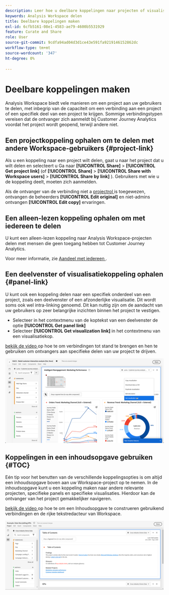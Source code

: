 ```yaml
---
description: Leer hoe u deelbare koppelingen naar projecten of visualisaties maakt
keywords: Analysis Workspace delen
title: Deelbare koppelingen maken
exl-id: 6cfb5161-08e1-4583-ae79-4600b5531929
feature: Curate and Share
role: User
source-git-commit: 9cdfa94ad04d3d1ce43e591fa9219146152862dc
workflow-type: tm+mt
source-wordcount: '347'
ht-degree: 0%

---
```


# Deelbare koppelingen maken

Analysis Workspace biedt vele manieren om een project aan uw gebruikers te delen, met inbegrip van de capaciteit om een verbinding aan een project of een specifiek deel van een project te krijgen. Sommige verbindingstypen vereisen dat de ontvanger zich aanmeldt bij Customer Journey Analytics voordat het project wordt geopend, terwijl andere niet.

## Een projectkoppeling ophalen om te delen met andere Workspace-gebruikers {#project-link}

Als u een koppeling naar een project wilt delen, gaat u naar het project dat u wilt delen en selecteert u Ga naar **[!UICONTROL Share]** > **[!UICONTROL Get project link]** (of **[!UICONTROL Share]** > **[!UICONTROL Share with Workspace users]** > **[!UICONTROL Share by link]** ). Gebruikers met wie u de koppeling deelt, moeten zich aanmelden.

Als de ontvanger van de verbinding niet a [ projectrol ](/help/analysis-workspace/curate-share/share-projects.md) is toegewezen, ontvangen de beheerders **[!UICONTROL Edit original]** en niet-admins ontvangen **[!UICONTROL Edit copy]** ervaringen.

## Een alleen-lezen koppeling ophalen om met iedereen te delen

U kunt een alleen-lezen koppeling naar Analysis Workspace-projecten delen met mensen die geen toegang hebben tot Customer Journey Analytics.

Voor meer informatie, zie [ Aandeel met iedereen ](/help/analysis-workspace/curate-share/share-projects.md#share-a-project-with-anyone-no-login-required).

## Een deelvenster of visualisatiekoppeling ophalen {#panel-link}

U kunt ook een koppeling delen naar een specifiek onderdeel van een project, zoals een deelvenster of een afzonderlijke visualisatie. Dit wordt soms ook wel intra-linking genoemd. Dit kan nuttig zijn om de aandacht van uw gebruikers op zeer belangrijke inzichten binnen het project te vestigen.

* Selecteer in het contextmenu van de koptekst van een deelvenster de optie **[!UICONTROL Get panel link]**
* Selecteer **[!UICONTROL Get visualization link]** in het contextmenu van een visualisatiekop.

[ bekijk de video ](https://experienceleague.adobe.com/docs/analytics-learn/tutorials/analysis-workspace/visualizations/intra-linking-in-analysis-workspace.html) op hoe te om verbindingen tot stand te brengen en hen te gebruiken om ontvangers aan specifieke delen van uw project te drijven.

![ het drop-down menu nadat u de kopbal met de rechtermuisknop aanklikt met de Get gemarkeerde visualisatiekoppeling.](assets/get-visualization-link.png)

## Koppelingen in een inhoudsopgave gebruiken {#TOC}

Eén tip voor het benutten van de verschillende koppelingsopties is om altijd een inhoudsopgave boven aan uw Workspace-project op te nemen. In de inhoudsopgave kunt u een koppeling maken naar andere relevante projecten, specifieke panels en specifieke visualisaties. Hierdoor kan de ontvanger van het project gemakkelijker navigeren.

[ bekijk de video ](https://experienceleague.adobe.com/docs/analytics-learn/tutorials/analysis-workspace/navigating-workspace-projects/create-a-toc-in-analysis-workspace.html) op hoe te om een Inhoudsopgave te construeren gebruikend verbindingen en de rijke tekstredacteur van Workspace.

![ Inhoudsopgave van A-project.](assets/toc.png)
